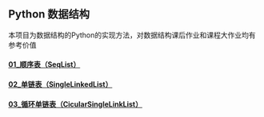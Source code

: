 ## Python 数据结构

本项目为数据结构的Python的实现方法，对数据结构课后作业和课程大作业均有参考价值

#### [01_顺序表（SeqList）](https://github.com/sunxingyui5/Python-Data-Structure/blob/main/01_%E9%A1%BA%E5%BA%8F%E8%A1%A8.py) 
#### [02_单链表（SingleLinkedList）](https://github.com/sunxingyui5/Python-Data-Structure/blob/main/02_%E5%8D%95%E9%93%BE%E8%A1%A8.py)
#### [03_循环单链表（CicularSingleLinkList）](https://github.com/sunxingyui5/Python-Data-Structure/blob/main/03_%E5%BE%AA%E7%8E%AF%E5%8D%95%E9%93%BE%E8%A1%A8.py)
